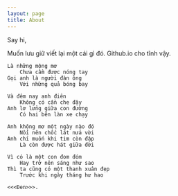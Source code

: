 ```yaml
---
layout: page
title: About
---
```


Say hi,

Muốn lưu giữ viết lại một cái gì đó. 
Github.io cho tĩnh vậy.


    Là những mộng mơ
        Chưa cầm được nóng tay
    Gọi anh là người đàn ông
        Với những quả bóng bay
    
    Và đêm nay anh điên
        Không có cần che đậy
    Anh lơ lửng giữa con đường
        Có hai bên làn xe chạy
    
    Anh không mơ một ngày nào đó
        Nổi nên chốc lát nửa vời
    Anh chỉ muốn khi tim còn đập
        Là còn được hát giữa đời
    
    Vì có là một con đom đóm
        Hay trở nên sáng như sao
    Thì ta cũng có một thanh xuân đẹp
        Trước khi ngày tháng hư hao
    
    <<<Đen>>>.

